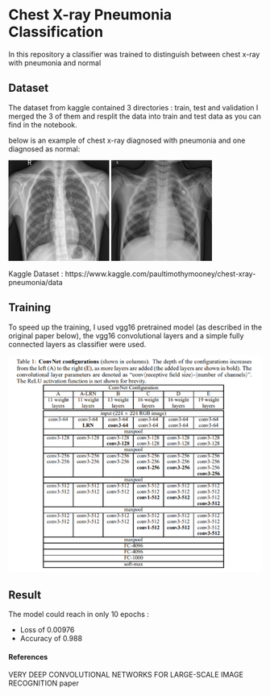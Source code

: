 # Chest X-ray Pneumonia Classification

In this repository a classifier was trained to distinguish between chest x-ray with pneumonia and normal
## Dataset
The dataset from kaggle contained 3 directories : train, test and validation
I merged the 3 of them and resplit the data into train and test data as you can find in the notebook.

below is an example of chest x-ray diagnosed with pneumonia and one diagnosed as normal:

<p float="left">
  <img src="/dataset/NORMAL/IM-0001-0001.jpeg" width="200"  height="200" title="NORMAL" />
  <img src="/dataset/PNEUMONIA/person3_virus_17.jpeg" width="200" height="200" title="PNEUMONIA"/> 
</p>
Kaggle Dataset : https://www.kaggle.com/paultimothymooney/chest-xray-pneumonia/data

## Training
To speed up the training, I used vgg16 pretrained model (as described in the original paper below), the vgg16 convolutional layers and a simple fully connected layers as classifier were used.

![GitHub Logo](/assets/vgg_architecture.PNG)


## Result
The model could reach in only 10 epochs :
- Loss of 0.00976
- Accuracy of 0.988


#### References
VERY DEEP CONVOLUTIONAL NETWORKS FOR LARGE-SCALE IMAGE RECOGNITION paper
